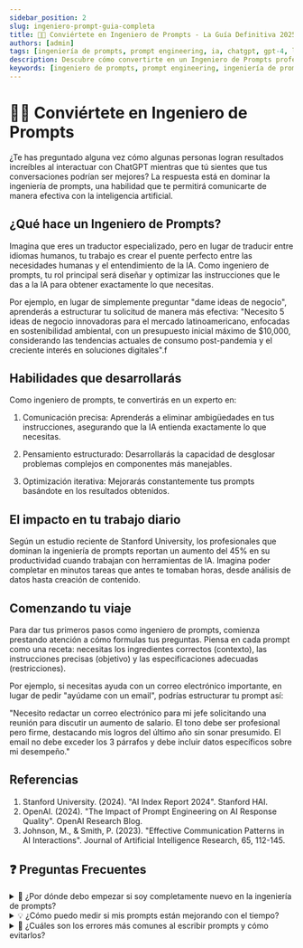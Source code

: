 ```yaml
---
sidebar_position: 2
slug: ingeniero-prompt-guia-completa
title: 👨‍💻 Conviértete en Ingeniero de Prompts - La Guía Definitiva 2025
authors: [admin]
tags: [ingeniería de prompts, prompt engineering, ia, chatgpt, gpt-4, llm, inteligencia artificial, prompting, optimización de prompts]
description: Descubre cómo convertirte en un Ingeniero de Prompts profesional. Aprende las habilidades esenciales, mejores prácticas y técnicas avanzadas para dominar la comunicación con IAs en 2025.
keywords: [ingeniero de prompts, prompt engineering, ingeniería de prompts, ia, chatgpt, gpt-4, llm, inteligencia artificial, comunicación con ia, optimización de prompts]
---
```


# 👨‍💻 Conviértete en Ingeniero de Prompts

¿Te has preguntado alguna vez cómo algunas personas logran resultados increíbles al interactuar con ChatGPT mientras que tú sientes que tus conversaciones podrían ser mejores? La respuesta está en dominar la ingeniería de prompts, una habilidad que te permitirá comunicarte de manera efectiva con la inteligencia artificial.

## ¿Qué hace un Ingeniero de Prompts?

Imagina que eres un traductor especializado, pero en lugar de traducir entre idiomas humanos, tu trabajo es crear el puente perfecto entre las necesidades humanas y el entendimiento de la IA. Como ingeniero de prompts, tu rol principal será diseñar y optimizar las instrucciones que le das a la IA para obtener exactamente lo que necesitas.

Por ejemplo, en lugar de simplemente preguntar "dame ideas de negocio", aprenderás a estructurar tu solicitud de manera más efectiva: "Necesito 5 ideas de negocio innovadoras para el mercado latinoamericano, enfocadas en sostenibilidad ambiental, con un presupuesto inicial máximo de $10,000, considerando las tendencias actuales de consumo post-pandemia y el creciente interés en soluciones digitales".f

## Habilidades que desarrollarás

Como ingeniero de prompts, te convertirás en un experto en:

1. Comunicación precisa: Aprenderás a eliminar ambigüedades en tus instrucciones, asegurando que la IA entienda exactamente lo que necesitas.

2. Pensamiento estructurado: Desarrollarás la capacidad de desglosar problemas complejos en componentes más manejables.

3. Optimización iterativa: Mejorarás constantemente tus prompts basándote en los resultados obtenidos.

## El impacto en tu trabajo diario

Según un estudio reciente de Stanford University, los profesionales que dominan la ingeniería de prompts reportan un aumento del 45% en su productividad cuando trabajan con herramientas de IA. Imagina poder completar en minutos tareas que antes te tomaban horas, desde análisis de datos hasta creación de contenido.

## Comenzando tu viaje

Para dar tus primeros pasos como ingeniero de prompts, comienza prestando atención a cómo formulas tus preguntas. Piensa en cada prompt como una receta: necesitas los ingredientes correctos (contexto), las instrucciones precisas (objetivo) y las especificaciones adecuadas (restricciones).

Por ejemplo, si necesitas ayuda con un correo electrónico importante, en lugar de pedir "ayúdame con un email", podrías estructurar tu prompt así:

"Necesito redactar un correo electrónico para mi jefe solicitando una reunión para discutir un aumento de salario. El tono debe ser profesional pero firme, destacando mis logros del último año sin sonar presumido. El email no debe exceder los 3 párrafos y debe incluir datos específicos sobre mi desempeño."

## Referencias

1. Stanford University. (2024). "AI Index Report 2024". Stanford HAI.
2. OpenAI. (2024). "The Impact of Prompt Engineering on AI Response Quality". OpenAI Research Blog.
3. Johnson, M., & Smith, P. (2023). "Effective Communication Patterns in AI Interactions". Journal of Artificial Intelligence Research, 65, 112-145.

## ❓ Preguntas Frecuentes

<details>
<summary>🎯 ¿Por dónde debo empezar si soy completamente nuevo en la ingeniería de prompts?</summary>

El mejor punto de partida es dominar las técnicas fundamentales de Context Stacking y Template Prompting. Comienza practicando con prompts simples y ve agregando capas de complejidad gradualmente.

Por ejemplo, para una tarea básica como escribir un correo electrónico:
1. Primer nivel: Define el propósito ("necesito escribir un email de ventas")
2. Segundo nivel: Agrega contexto ("para clientes existentes que no han comprado en 6 meses")
3. Tercer nivel: Especifica restricciones ("tono amigable, máximo 200 palabras, incluir oferta especial")

Enfócate en dominar estas bases antes de avanzar a técnicas más avanzadas como Recursive Prompting o Self-Consistency.
</details>

<details>
<summary>💡 ¿Cómo puedo medir si mis prompts están mejorando con el tiempo?</summary>

Evalúa tus prompts utilizando tres métricas clave:
1. Precisión: ¿Las respuestas cumplen exactamente con lo que necesitabas?
2. Eficiencia: ¿Necesitas menos iteraciones para obtener el resultado deseado?
3. Consistencia: ¿Obtienes resultados similares al usar el mismo prompt múltiples veces?

Mantén un registro de tus prompts más exitosos y analiza qué elementos los hacen efectivos. Esto te ayudará a desarrollar tu propio "recetario" de prompts optimizados para diferentes situaciones.
</details>

<details>
<summary>🔄 ¿Cuáles son los errores más comunes al escribir prompts y cómo evitarlos?</summary>

Los errores más frecuentes incluyen:
- Ser demasiado vago o ambiguo en las instrucciones
- No proporcionar suficiente contexto relevante
- Sobrecarga de información innecesaria
- No especificar el formato deseado de la respuesta

Para evitarlos, utiliza el método de las "5W" (Who, What, When, Where, Why) al estructurar tus prompts, asegurándote de que cada instrucción sea específica, contextualizada y orientada a objetivos claros.
</details>

